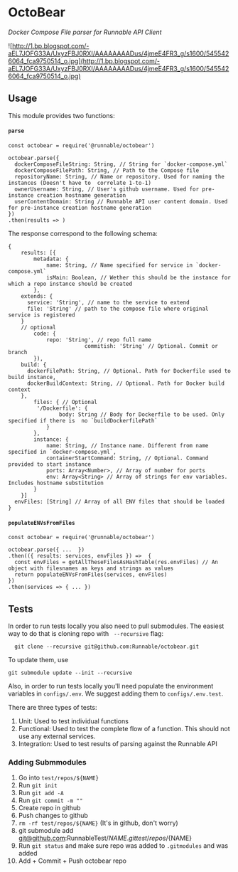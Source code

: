 # OctoBear

_Docker Compose File parser for Runnable API Client_

![http://1.bp.blogspot.com/-aEL7JOFG33A/UxyzFBJ0RXI/AAAAAAAADus/4jmeE4FR3_g/s1600/5455426064_fca9750514_o.jpg](http://1.bp.blogspot.com/-aEL7JOFG33A/UxyzFBJ0RXI/AAAAAAAADus/4jmeE4FR3_g/s1600/5455426064_fca9750514_o.jpg)

## Usage

This module provides two functions:

#### `parse`

```
const octobear = require('@runnable/octobear')

octobear.parse({
  dockerComposeFileString: String, // String for `docker-compose.yml`
  dockerComposeFilePath: String, // Path to the Compose file
  repositoryName: String, // Name or repository. Used for naming the instances (Doesn't have to  correlate 1-to-1)
  ownerUsername: String, // User's github username. Used for pre-instance creation hostname generation
  userContentDomain: String // Runnable API user content domain. Used for pre-instance creation hostname generation
})
.then(results => )
```

The response correspond to the following schema:

```
{
	results: [{
		metadata: {
			name: String, // Name specified for service in `docker-compose.yml`
			isMain: Boolean, // Wether this should be the instance for which a repo instance should be created
		},
    extends: {
      service: 'String', // name to the service to extend
      file: 'String' // path to the compose file where original service is registered
    }
    // optional
		code: {
			repo: 'String', // repo full name
                        commitish: 'String' // Optional. Commit or branch
		}),
    build: {
      dockerFilePath: String, // Optional. Path for Dockerfile used to build instance,
      dockerBuildContext: String, // Optional. Path for Docker build context
    },
		files: { // Optional
		 '/Dockerfile': {
				body: String // Body for Dockerfile to be used. Only specified if there is  no `buildDockerfilePath`
			}
		},
		instance: {
			name: String, // Instance name. Different from name specified in `docker-compose.yml`,
			containerStartCommand: String, // Optional. Command provided to start instance
			ports: Array<Number>, // Array of number for ports
			env: Array<String> // Array of strings for env variables. Includes hostname substitution
		}
	}]
  envFiles: [String] // Array of all ENV files that should be loaded
}
```

#### `populateENVsFromFiles`

```
const octobear = require('@runnable/octobear')

octobear.parse({ ...  })
.then(({ results: services, envFiles }) =>  {
  const envFiles = getAllTheseFilesAsHashTable(res.envFiles) // An object with filesnames as keys and strings as values
  return populateENVsFromFiles(services, envFiles)
})
.then(services => { ... })
```

## Tests

In order to run tests locally you also need to pull submodules. The easiest way to do that is cloning repo with
` --recursive` flag:

```
  git clone --recursive git@github.com:Runnable/octobear.git
```

To update them, use
```
git submodule update --init --recursive
```

Also, in order to run tests locally you'll need populate the environment variables in `configs/.env`. We suggest adding them to `configs/.env.test`.

There are three types of tests:

1. Unit: Used to test individual functions
2. Functional: Used to test the complete flow of a function. This should not use any external services.
3. Integration: Used to test results of parsing against the Runnable API

### Adding Submmodules

1. Go into `test/repos/${NAME}`
2. Run `git init`
3. Run `git add -A`
4. Run `git commit -m ""`
5. Create repo in github
6. Push changes to github
7. `rm -rf test/repos/${NAME}` (It's in github, don't worry)
8. git submodule add git@github.com:RunnableTest/${NAME}.git test/repos/${NAME}
9. Run `git status` and make sure repo was added to `.gitmodules` and was added
10. Add + Commit + Push octobear repo
